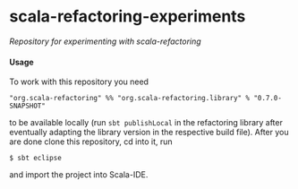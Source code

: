 # scala-refactoring-experiments
*Repository for experimenting with scala-refactoring*

#### Usage
To work with this repository you need

    "org.scala-refactoring" %% "org.scala-refactoring.library" % "0.7.0-SNAPSHOT"

to be available locally (run `sbt publishLocal` in the refactoring library after eventually adapting the library version in the respective build file). After you are done clone this repository, cd into it, run
```
$ sbt eclipse
```
and import the project into Scala-IDE.
